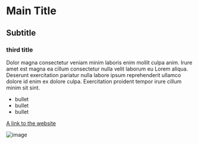 # Main Title 
## Subtitle
### third title

Dolor magna consectetur veniam minim laboris enim mollit culpa anim. Irure amet est magna ea cillum consectetur nulla velit laborum eu Lorem aliqua. Deserunt exercitation pariatur nulla labore ipsum reprehenderit ullamco dolore id enim ex dolore culpa. Exercitation proident tempor irure cillum minim sit sint.

- bullet
- bullet
- bullet

[A link to the website](https://johnpatrickhalling.com)

![image](http://www.johnpatrickhalling.com/img/3.jpg)
